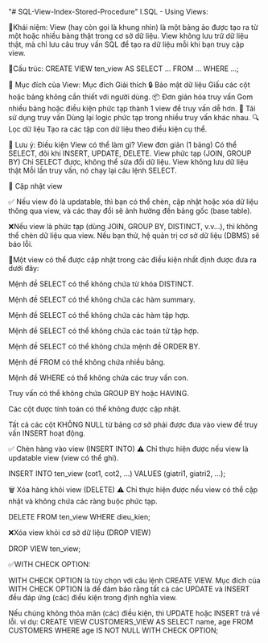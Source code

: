 "# SQL-View-Index-Stored-Procedure" 
I.SQL - Using Views:

🎯Khái niệm:
View (hay còn gọi là khung nhìn) là một bảng ảo được tạo ra từ một hoặc nhiều bảng thật trong cơ sở dữ liệu. View không lưu trữ dữ liệu thật, mà chỉ lưu câu truy vấn SQL để tạo ra dữ liệu mỗi khi bạn truy cập view.

🎯Cấu trúc:
CREATE VIEW ten_view AS
SELECT ... FROM ... WHERE ...;

🎯 Mục đích của View:
	Mục đích	   		Giải thích
🔒 Bảo mật dữ liệu				Giấu các cột hoặc bảng không cần thiết với người dùng.
📦 Đơn giản hóa truy vấn		Gom nhiều bảng hoặc điều kiện phức tạp thành 1 view để truy vấn dễ hơn.
🔄 Tái sử dụng truy vấn			Dùng lại logic phức tạp trong nhiều truy vấn khác nhau.
🔍 Lọc dữ liệu					Tạo ra các tập con dữ liệu theo điều kiện cụ thể.

🎯 Lưu ý:
	Điều kiện			View có thể làm gì?
View đơn giản (1 bảng)		Có thể SELECT, đôi khi INSERT, UPDATE, DELETE.
View phức tạp (JOIN, GROUP BY)	Chỉ SELECT được, không thể sửa đổi dữ liệu.
View không lưu dữ liệu thật	Mỗi lần truy vấn, nó chạy lại câu lệnh SELECT.

🎯 Cập nhật view
 
✅ Nếu view đó là updatable, thì bạn có thể chèn, cập nhật hoặc xóa dữ liệu thông qua view, và các thay đổi sẽ ảnh hưởng đến bảng gốc (base table).

❌Nếu view là phức tạp (dùng JOIN, GROUP BY, DISTINCT, v.v...), thì không thể chèn dữ liệu qua view. Nếu bạn thử, hệ quản trị cơ sở dữ liệu (DBMS) sẽ báo lỗi.

📌Một view có thể được cập nhật trong các điều kiện nhất định được đưa ra dưới đây:

Mệnh đề SELECT có thể không chứa từ khóa DISTINCT.

Mệnh đề SELECT có thể không chứa các hàm summary.

Mệnh đề SELECT có thể không chứa các hàm tập hợp.

Mệnh đề SELECT có thể không chứa các toán tử tập hợp.

Mệnh đề SELECT có thể không chứa mệnh đề ORDER BY.

Mệnh đề FROM có thể không chứa nhiều bảng.

Mệnh đề WHERE có thể không chứa các truy vấn con.

Truy vấn có thể không chứa GROUP BY hoặc HAVING.

Các cột được tính toán có thể không được cập nhật.

Tất cả các cột KHÔNG NULL từ bảng cơ sở phải được đưa vào view để truy vấn INSERT hoạt động.

✅ Chèn hàng vào view (INSERT INTO)
⚠️ Chỉ thực hiện được nếu view là updatable view (view có thể ghi).

INSERT INTO ten_view (cot1, cot2, ...)
VALUES (giatri1, giatri2, ...);

🗑️ Xóa hàng khỏi view (DELETE)
⚠️ Chỉ thực hiện được nếu view có thể cập nhật và không chứa các ràng buộc phức tạp.

DELETE FROM ten_view
WHERE dieu_kien;

❌Xóa view khỏi cơ sở dữ liệu (DROP VIEW)

DROP VIEW ten_view;

✅WITH CHECK OPTION:

WITH CHECK OPTION là tùy chọn với câu lệnh CREATE VIEW. Mục đích của WITH CHECK OPTION là để đảm bảo rằng tất cả các UPDATE và INSERT đều đáp ứng (các) điều kiện trong định nghĩa view.

Nếu chúng không thỏa mãn (các) điều kiện, thì UPDATE hoặc INSERT trả về lỗi.
ví dụ:
CREATE VIEW CUSTOMERS_VIEW AS
SELECT name, age
FROM  CUSTOMERS
WHERE age IS NOT NULL
WITH CHECK OPTION;



